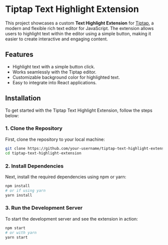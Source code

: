 # Tiptap Text Highlight Extension

This project showcases a custom **Text Highlight Extension** for [Tiptap](https://tiptap.dev/), a modern and flexible rich text editor for JavaScript. The extension allows users to highlight text within the editor using a simple button, making it easier to create interactive and engaging content.

## Features

- Highlight text with a simple button click.
- Works seamlessly with the Tiptap editor.
- Customizable background color for highlighted text.
- Easy to integrate into React applications.

## Installation

To get started with the Tiptap Text Highlight Extension, follow the steps below:

### 1. Clone the Repository

First, clone the repository to your local machine:

```bash
git clone https://github.com/your-username/tiptap-text-highlight-extension.git
cd tiptap-text-highlight-extension
```

### 2. Install Dependencies

Next, install the required dependencies using npm or yarn:
```bash
npm install
# or if using yarn
yarn install
```
### 3. Run the Development Server
To start the development server and see the extension in action:
```bash
npm start
# or with yarn
yarn start
```
